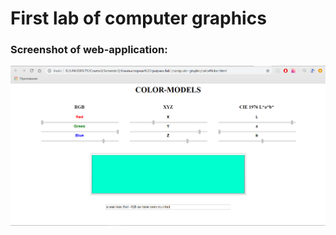 # First lab of computer graphics

### Screenshot of web-application:
![screenshot](https://github.com/Meearlyam/computer-graphic/blob/master/screenshot.PNG)
